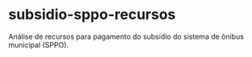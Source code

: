 # subsidio-sppo-recursos
Análise de recursos para pagamento do subsídio do sistema de ônibus municipal (SPPO).

